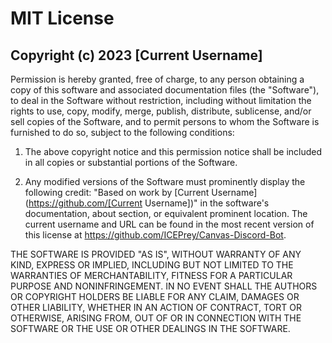 # MIT License

## Copyright (c) 2023 [Current Username]

Permission is hereby granted, free of charge, to any person obtaining a copy
of this software and associated documentation files (the "Software"), to deal
in the Software without restriction, including without limitation the rights
to use, copy, modify, merge, publish, distribute, sublicense, and/or sell
copies of the Software, and to permit persons to whom the Software is
furnished to do so, subject to the following conditions:

1. The above copyright notice and this permission notice shall be included in all
copies or substantial portions of the Software.

2. Any modified versions of the Software must prominently display the following
credit: "Based on work by [Current Username] (https://github.com/[Current Username])" in the software's
documentation, about section, or equivalent prominent location. The current username and URL can be found
in the most recent version of this license at https://github.com/ICEPrey/Canvas-Discord-Bot.

THE SOFTWARE IS PROVIDED "AS IS", WITHOUT WARRANTY OF ANY KIND, EXPRESS OR
IMPLIED, INCLUDING BUT NOT LIMITED TO THE WARRANTIES OF MERCHANTABILITY,
FITNESS FOR A PARTICULAR PURPOSE AND NONINFRINGEMENT. IN NO EVENT SHALL THE
AUTHORS OR COPYRIGHT HOLDERS BE LIABLE FOR ANY CLAIM, DAMAGES OR OTHER
LIABILITY, WHETHER IN AN ACTION OF CONTRACT, TORT OR OTHERWISE, ARISING FROM,
OUT OF OR IN CONNECTION WITH THE SOFTWARE OR THE USE OR OTHER DEALINGS IN THE
SOFTWARE.
